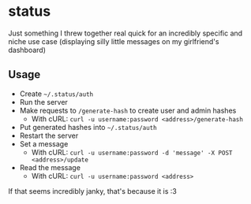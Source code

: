# status

Just something I threw together real quick for an incredibly specific and niche use case (displaying silly little messages on my girlfriend's dashboard)

## Usage
- Create `~/.status/auth`
- Run the server
- Make requests to `/generate-hash` to create user and admin hashes
    - With cURL: `curl -u username:password <address>/generate-hash`
- Put generated hashes into `~/.status/auth`
- Restart the server
- Set a message
    - With cURL: `curl -u username:password -d 'message' -X POST <address>/update`
- Read the message
    - With cURL: `curl -u username:password <address>`

If that seems incredibly janky, that's because it is :3
